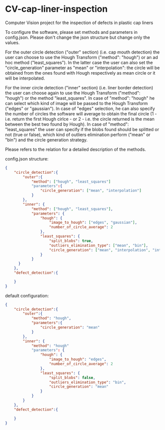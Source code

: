 # CV-cap-liner-inspection
Computer Vision project for the inspection of defects in plastic cap liners

To configure the software, please set methods and parameters in config.json. Please don't change the json structure but change only the values.

For the outer circle detection ("outer" section) (i.e. cap mouth detection) the user can choose to use the Hough Transform ("method": "hough") or an ad hoc method ("least_squares").
In the latter case the user can also set the "circle_generation" parameter as "mean" or "interpolation": the circle will be obtained from the ones found with Hough respectively as 
mean circle or it will be interpolated.

For the inner circle detection ("inner" section) (i.e. liner border detection) the user can choose again to use the Hough Transform ("method": "hough") or the method "least_squares".
In case of "method": "hough" he can select which kind of image will be passed to the Hough Transform ("edges" or "gaussian"). In case of "edges" selection, he can also specify the 
number of circles the software will average to obtain the final circle (1 - i.e. return the first Hough cirlce - or 2 - i.e. the circle returned is the mean between the best two found 
by Hough).
In case of "method": "least_squares" the user can specify if the blobs found should be splitted or not (true or false), which kind of outliers elimination perform ("mean" or "bin") 
and the circle generation strategy.

Please refers to the relation for a detailed description of the methods.


config.json structure:
```json 
{
    "circle_detection":{
        "outer":{
            "method": ["hough", "least_squares"]
            "parameters":{
                "circle_generation": ["mean", "interpolation"]
            }
        },
        "inner": {
            "method": ["hough", "least_squares"],
            "parameters": {
                "hough": {
                    "image_to_hough": ["edges", "gaussian"],
                    "number_of_circle_average": 2
                },
                "least_squares": {
                    "split_blobs": true,
                    "outliers_elimination_type": ["mean", "bin"],
                    "circle_generation": ["mean", "interpolation", "interpolation_cook"]
                }
            }
      }
    },
    "defect_detection":{

    }
}
```

default configuration:
```json
{
    "circle_detection":{
        "outer":{
            "method": "hough",
            "parameters":{
                "circle_generation": "mean"
            }
        },
        "inner": {
            "method": "hough"
            "parameters": {
                "hough": {
                    "image_to_hough": "edges",
                    "number_of_circle_average": 2
                },
                "least_squares": {
                    "split_blobs": false,
                    "outliers_elimination_type": "bin",
                    "circle_generation": "mean"
                }
            }
		}
    },
    "defect_detection":{

    }
}
```